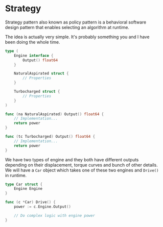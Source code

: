 # Strategy

Strategy pattern also known as policy pattern is a behavioral software design pattern that enables selecting an algorithm at runtime.

The idea is actually very simple. It's probably something you and I have been doing the whole time.

```go
type (
    Engine interface {
        Output() float64
    }

    NaturalAspirated struct {
        // Properties
    }

    Turbocharged struct {
        // Properties
    }
)

func (na NaturalAspirated) Output() float64 {
    // Implementation...
    return power
}

func (tc Turbocharged) Output() float64 {
    // Implementation...
    return power
}
```

We have two types of engine and they both have different outputs depending on their displacement, torque curves and bunch of other details. We will have a `Car` object which takes one of these two engines and `Drive()` in runtime.

```go
type Car struct {
    Engine Engine
}

func (c *Car) Drive() {
    power := c.Engine.Output()

    // Do complex logic with engine power
}
```


